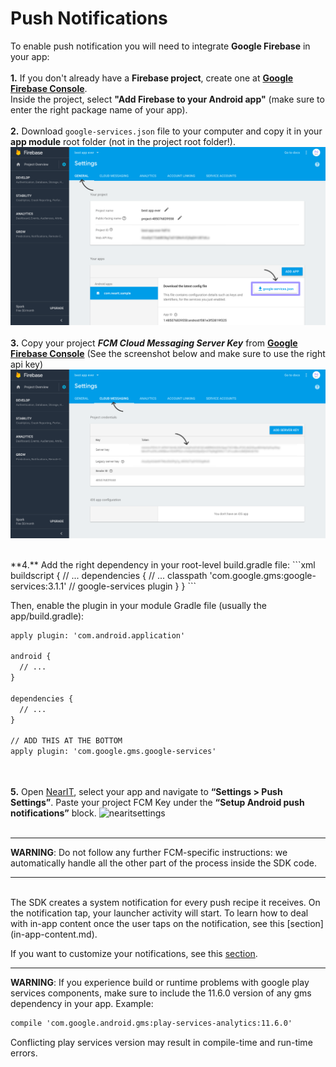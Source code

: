 # Push Notifications

To enable push notification you will need to integrate **Google Firebase** in your app:
<br><br>
**1.** If you don't already have a **Firebase project**, create one at <a href="https://console.firebase.google.com/" target="_blank">**Google Firebase Console**</a>.<br>
Inside the project, select **"Add Firebase to your Android app"** (make sure to enter the right package name of your app).
<br><br>
**2.** Download `google-services.json` file to your computer and
copy it in your **app module** root folder (not in the project root folder!).
![google-services.json](push_help/google_services_json.png "")
<br><br>
**3.** Copy your project ***FCM Cloud Messaging Server Key*** from <a href="https://console.firebase.google.com/" target="_blank">**Google Firebase Console**</a>
(See the screenshot below and make sure to use the right api key)
![fcmkey](push_help/fcmkeylocation.png "")

<br>
**4.** Add the right dependency in your root-level build.gradle file:
```xml
buildscript {
    // ...
    dependencies {
        // ...
        classpath 'com.google.gms:google-services:3.1.1' // google-services plugin
    }
}
```

Then, enable the plugin in your module Gradle file (usually the app/build.gradle):
```xml
apply plugin: 'com.android.application'

android {
  // ...
}

dependencies {
  // ...
}

// ADD THIS AT THE BOTTOM
apply plugin: 'com.google.gms.google-services'
```
<br><br>
**5.** Open [NearIT](https://go.nearit.com), select your app and navigate to **“Settings > Push Settings”**.
Paste your project FCM Key under the **“Setup Android push notifications”** block.
![nearitsettings](push_help/fcm_upload.gif "")
<br><br>
___
**WARNING**: Do not follow any further FCM-specific instructions: we automatically handle all the other part of the process inside the SDK code.
___





<br>
The SDK creates a system notification for every push recipe it receives.
On the notification tap, your launcher activity will start.
To learn how to deal with in-app content once the user taps on the notification, see this [section](in-app-content.md).

If you want to customize your notifications, see this [section](custom-bkg-notification.md).



___
**WARNING**: If you experience build or runtime problems with google play services components, make sure to include the 11.6.0 version of any gms dependency in your app. Example:
```xml
compile 'com.google.android.gms:play-services-analytics:11.6.0'
```
Conflicting play services version may result in compile-time and run-time errors.
